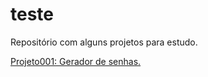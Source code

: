# teste
 Repositório com alguns projetos para estudo.

<a href="[projeto001]">Projeto001: Gerador de senhas.</a>

[projeto001]: https://marcoaurelio92.github.io/teste/projeto001